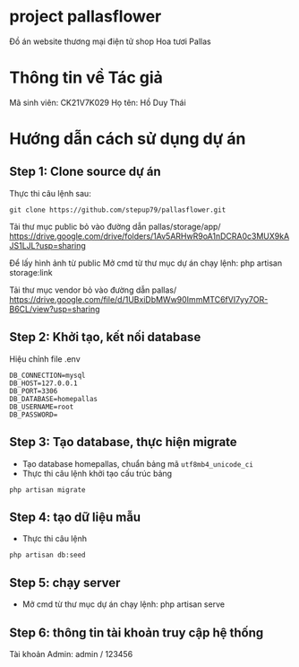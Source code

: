 # project pallasflower
Đồ án website thương mại điện tử shop Hoa tươi Pallas

# Thông tin về Tác giả
Mã sinh viên: CK21V7K029
Họ tên: Hồ Duy Thái

# Hướng dẫn cách sử dụng dự án
## Step 1: Clone source dự án
Thực thi câu lệnh sau:
```
git clone https://github.com/stepup79/pallasflower.git
```

Tải thư mục public bỏ vào đường dẫn pallas/storage/app/
https://drive.google.com/drive/folders/1Av5ARHwR9oA1nDCRA0c3MUX9kAJS1LJL?usp=sharing

Để lấy hình ảnh từ public
Mở cmd từ thư mục dự án chạy lệnh: php artisan storage:link

Tải thư mục vendor bỏ vào đường dẫn pallas/
https://drive.google.com/file/d/1UBxiDbMWw90ImmMTC6fVI7yy7OR-B6CL/view?usp=sharing

## Step 2: Khởi tạo, kết nối database
Hiệu chỉnh file .env
```
DB_CONNECTION=mysql
DB_HOST=127.0.0.1
DB_PORT=3306
DB_DATABASE=homepallas
DB_USERNAME=root
DB_PASSWORD=
```

## Step 3: Tạo database, thực hiện migrate
- Tạo database homepallas, chuẩn bảng mã `utf8mb4_unicode_ci`
- Thực thi câu lệnh khởi tạo cấu trúc bảng
```
php artisan migrate
```

## Step 4: tạo dữ liệu mẫu
- Thực thi câu lệnh
```
php artisan db:seed
```

## Step 5: chạy server
- Mở cmd từ thư mục dự án chạy lệnh: php artisan serve

## Step 6: thông tin tài khoản truy cập hệ thống
Tài khoản Admin:
admin / 123456

